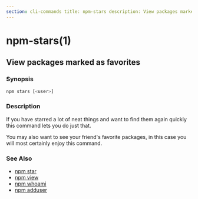 ```yaml
---
section: cli-commands title: npm-stars description: View packages marked as favorites
---
```


# npm-stars(1)

## View packages marked as favorites

### Synopsis

```bash
npm stars [<user>]
```

### Description

If you have starred a lot of neat things and want to find them again quickly this command lets you do just that.

You may also want to see your friend's favorite packages, in this case you will most certainly enjoy this command.

### See Also

* [npm star](/cli-commands/npm-star)
* [npm view](/cli-commands/npm-view)
* [npm whoami](/cli-commands/npm-whoami)
* [npm adduser](/cli-commands/npm-adduser)
